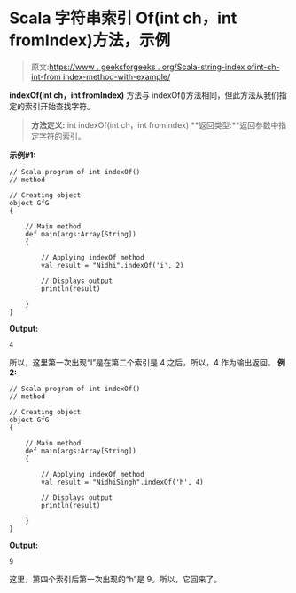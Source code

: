 # Scala 字符串索引 Of(int ch，int fromIndex)方法，示例

> 原文:[https://www . geeksforgeeks . org/Scala-string-index ofint-ch-int-from index-method-with-example/](https://www.geeksforgeeks.org/scala-string-indexofint-ch-int-fromindex-method-with-example/)

**indexOf(int ch，int fromIndex)** 方法与 indexOf()方法相同，但此方法从我们指定的索引开始查找字符。

> **方法定义:** int indexOf(int ch，int fromIndex)
> **返回类型:**返回参数中指定字符的索引。

**示例#1:**

```
// Scala program of int indexOf()
// method

// Creating object
object GfG
{ 

    // Main method
    def main(args:Array[String])
    {

        // Applying indexOf method
        val result = "Nidhi".indexOf('i', 2)

        // Displays output
        println(result)

    }
} 
```

**Output:**

```
4

```

所以，这里第一次出现“I”是在第二个索引是 4 之后，所以，4 作为输出返回。
**例 2:**

```
// Scala program of int indexOf()
// method

// Creating object
object GfG
{ 

    // Main method
    def main(args:Array[String])
    {

        // Applying indexOf method
        val result = "NidhiSingh".indexOf('h', 4)

        // Displays output
        println(result)

    }
} 
```

**Output:**

```
9

```

这里，第四个索引后第一次出现的“h”是 9。所以，它回来了。